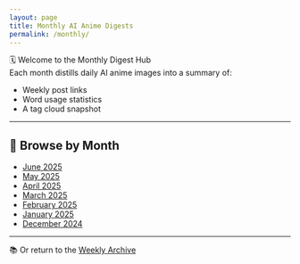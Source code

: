 ```yaml
---
layout: page
title: Monthly AI Anime Digests
permalink: /monthly/
---
```


🗓️ Welcome to the Monthly Digest Hub  
Each month distills daily AI anime images into a summary of:
- Weekly post links
- Word usage statistics
- A tag cloud snapshot

---

## 🔽 Browse by Month
- [June 2025](/monthly/2025-06/)
- [May 2025](/monthly/2025-05/)
- [April 2025](/monthly/2025-04/)
- [March 2025](/monthly/2025-03/)
- [February 2025](/monthly/2025-02/)
- [January 2025](/monthly/2025-01/)
- [December 2024](/monthly/2024-12/)


---

📚 Or return to the [Weekly Archive](/archive/)
